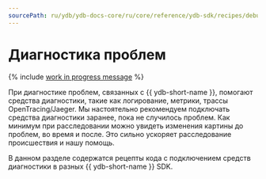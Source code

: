 ```yaml
---
sourcePath: ru/ydb/ydb-docs-core/ru/core/reference/ydb-sdk/recipes/debug/_includes/index.md
---
```

# Диагностика проблем

{% include [work in progress message](../../_includes/addition.md) %}

При диагностике проблем, связанных с {{ ydb-short-name }}, помогают средства диагностики, такие как логирование, метрики, трассы OpenTracing/Jaeger. Мы настоятельно рекомендуем подключать средства диагностики заранее, пока не случилось проблем. Как минимум при расследовании можно увидеть изменения картины до проблем, во время и после. Это сильно ускоряет расследование происшествия и нашу помощь.

В данном разделе содержатся рецепты кода с подключением средств диагностики в разных {{ ydb-short-name }} SDK.
